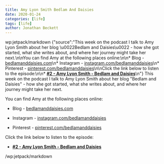 ```yaml
---
title: Amy Lyon Smith Bedlam And Daisies
date: 2020-01-24
categories: [life]
tags: [life]
author: Jonathan Beckett
---
```


wp:jetpack/markdown {"source":"This week on the podcast I talk to Amy Lyon Smith about her blog \u0022Bedlam and Daisies\u0022 - how she got started, what she writes about, and where her journey might take her next.\n\nYou can find Amy at the following places online:\n\n* Blog - [bedlamanddaisies.com](https:\/\/bedlamanddaisies.com)\n* Instagram - [instagram.com\/bedlamanddaisies](https:\/\/instagram.com\/bedlamanddaisies)\n* Pinterest - [pinterest.com\/bedlamanddaisies](https:\/\/pinterest.com\/bedlamanddaisies)\n\nClick the link below to listen to the episode:\n\n* **[#2 - Amy Lyon Smith - Bedlam and Daisies](https:\/\/anchor.fm\/jonbeckett\/episodes\/2\u002d\u002d-Amy-Lyon-Smith\u002d\u002d-Bedlam-and-Daisies-eau6jb\/a-a1hjbu6)**\n"}  This week on the podcast I talk to Amy Lyon Smith about her blog "Bedlam and Daisies" - how she got started, what she writes about, and where her journey might take her next.

You can find Amy at the following places online:

* Blog - [bedlamanddaisies.com](https://bedlamanddaisies.com)

* Instagram - [instagram.com/bedlamanddaisies](https://instagram.com/bedlamanddaisies)

* Pinterest - [pinterest.com/bedlamanddaisies](https://pinterest.com/bedlamanddaisies)

Click the link below to listen to the episode:

* **[#2 - Amy Lyon Smith - Bedlam and Daisies](https://anchor.fm/jonbeckett/episodes/2---Amy-Lyon-Smith---Bedlam-and-Daisies-eau6jb/a-a1hjbu6)**

/wp:jetpack/markdown 